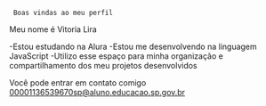      Boas vindas ao meu perfil
Meu nome é Vitoria Lira

-Estou estudando na Alura
-Estou me desenvolvendo na linguagem JavaScript
-Utilizo esse espaço para minha organização e compartilhamento dos meu projetos desenvolvidos

Você pode entrar em contato comigo
00001136539670sp@aluno.educacao.sp.gov.br
